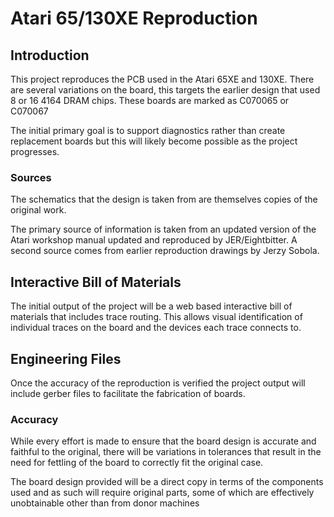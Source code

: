 # Atari 65/130XE Reproduction

## Introduction

This project reproduces the PCB used in the Atari 65XE and 130XE.
There are several variations on the board, this targets the
earlier design that used 8 or 16 4164 DRAM chips. These boards are
marked as C070065 or C070067

The initial primary goal is to support diagnostics rather than
create replacement boards but this will likely become possible as 
the project progresses.

### Sources

The schematics that the design is taken from are themselves copies
of the original work.

The primary source of information is taken from an updated version
of the Atari workshop manual updated and reproduced by JER/Eightbitter.
A second source comes from earlier reproduction drawings by Jerzy Sobola.

## Interactive Bill of Materials

The initial output of the project will be a web based interactive bill
of materials that includes trace routing. This allows visual 
identification of individual traces on the board and the devices each
trace connects to.

## Engineering Files

Once the accuracy of the reproduction is verified the project output
will include gerber files to facilitate the fabrication of boards.

### Accuracy

While every effort is made to ensure that the board design is accurate
and faithful to the original, there will be variations in tolerances that
result in the need for fettling of the board to correctly fit the
original case.

The board design provided will be a direct copy in terms of the components
used and as such will require original parts, some of which are
effectively unobtainable other than from donor machines